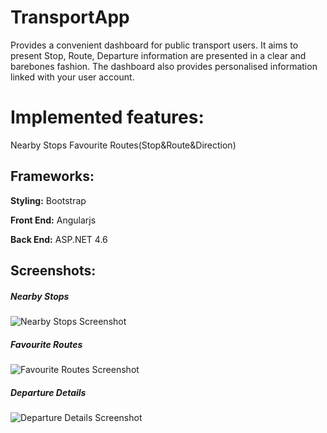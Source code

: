 # TransportApp

Provides a convenient dashboard for public transport users.
It aims to present Stop, Route, Departure information are presented in a clear and barebones fashion.
The dashboard also provides personalised information linked with your user account.

# Implemented features:

Nearby Stops
Favourite Routes(Stop&Route&Direction)

## Frameworks:

__Styling:__  Bootstrap

__Front End:__ Angularjs

__Back End:__ ASP.NET 4.6

## Screenshots:
##### Nearby Stops
![Nearby Stops Screenshot](http://imgur.com/MtcRgVt.png "Nearby Stops Screenshot")
##### Favourite Routes
![Favourite Routes Screenshot](http://imgur.com/eKpBHac.png "Favourite Routes Screenshot")
##### Departure Details
![Departure Details Screenshot](http://imgur.com/08F4yKp.png "Departure Details Screenshot")
